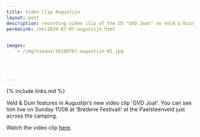 ```yaml
---
title: Video Clip Augustijn
layout: post
description: recording video clip of the CD "GVD Joat" on Veld & Duin
permalink: /en/2019-07-07-augustijn.html

    
images: 
    - /img/nieuws/20190707-augustijn-01.jpg
    
    
    
    
---
```


{% include links.md %}

Veld & Duin features in Augustijn’s new video clip 'GVD Joat'. You can see him live on Sunday 11/08 at ‘Bredene Festivalt’ at the Paelsteenveld just across the camping. 

Watch the video clip [here](https://www.youtube.com/watch?v=XLNOokWtoqc). 
